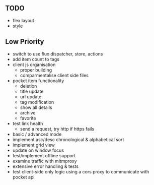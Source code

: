TODO
---
- flex layout
- style

## Low Priority
- switch to use flux dispatcher, store, actions
- add item count to tags
- client js organisation
  - proper building
  - comparmentalise client side files
- pocket item functionality
  - deletion
  - title update
  - url update
  - tag modification
  - show all details
  - archive
  - favorite
- test link health
  - send a request, try http if https fails
- basic / advanced mode
- implement asc/desc chronological & alphabetical sort
- implement grid view
- update on window focus
- test/implement offline support
- examine traffic with mitmproxy
- extensive error handling & tests
- test client-side only logic using a cors proxy to communicate with pocket api
